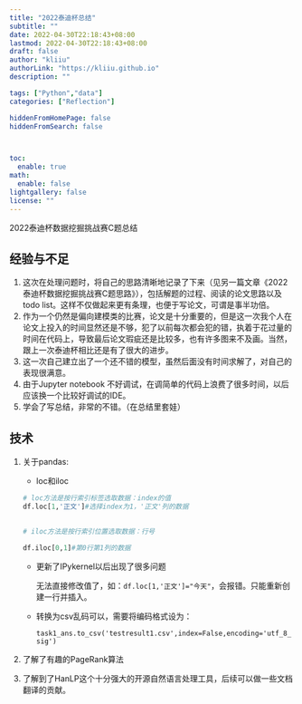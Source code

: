 ```yaml
---
title: "2022泰迪杯总结"
subtitle: ""
date: 2022-04-30T22:18:43+08:00
lastmod: 2022-04-30T22:18:43+08:00
draft: false
author: "kliiu"
authorLink: "https://kliiu.github.io"
description: ""

tags: ["Python","data"]
categories: ["Reflection"]

hiddenFromHomePage: false
hiddenFromSearch: false



toc:
  enable: true
math:
  enable: false
lightgallery: false
license: ""
---
```


2022泰迪杯数据挖掘挑战赛C题总结

<!--more-->



## 经验与不足

1. 这次在处理问题时，将自己的思路清晰地记录了下来（见另一篇文章《2022泰迪杯数据挖掘挑战赛C题思路》），包括解题的过程、阅读的论文思路以及todo list。这样不仅做起来更有条理，也便于写论文，可谓是事半功倍。
2. 作为一个仍然是偏向建模类的比赛，论文是十分重要的，但是这一次我个人在论文上投入的时间显然还是不够，犯了以前每次都会犯的错，执着于花过量的时间在代码上，导致最后论文瑕疵还是比较多，也有许多图来不及画。当然，跟上一次泰迪杯相比还是有了很大的进步。
2. 这一次自己建立出了一个还不错的模型，虽然后面没有时间求解了，对自己的表现很满意。
4. 由于Jupyter notebook 不好调试，在调简单的代码上浪费了很多时间，以后应该换一个比较好调试的IDE。
4. 学会了写总结，非常的不错。（在总结里套娃）

## 技术

1. 关于pandas:

   - loc和iloc

   ```python
   # loc方法是按行索引标签选取数据：index的值
   df.loc[1,'正文']#选择index为1，'正文'列的数据
     
   
   # iloc方法是按行索引位置选取数据：行号
   
   df.iloc[0,1]#第0行第1列的数据
   ```

   - 更新了IPykernel以后出现了很多问题

     无法直接修改值了，如：`df.loc[1,'正文']="今天"`，会报错。只能重新创建一行并插入。

     

   - 转换为csv乱码可以，需要将编码格式设为：

     `task1_ans.to_csv('testresult1.csv',index=False,encoding='utf_8_sig')`
   
2. 了解了有趣的PageRank算法
3. 了解到了HanLP这个十分强大的开源自然语言处理工具，后续可以做一些文档翻译的贡献。
   
     
